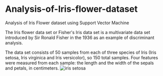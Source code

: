# Analysis-of-Iris-flower-dataset
Analysis of Iris Flower dataset using Support Vector Machine

The Iris flower data set or Fisher's Iris data set is a multivariate data set introduced by Sir Ronald Fisher in the 1936 as an example of discriminant analysis.

The data set consists of 50 samples from each of three species of Iris (Iris setosa, Iris virginica and Iris versicolor), so 150 total samples. Four features were measured from each sample: the length and the width of the sepals and petals, in centimeters.
![iris setosa](https://user-images.githubusercontent.com/39646018/52129391-67fda180-265d-11e9-9cc7-539fc9b6859c.jpg)
